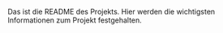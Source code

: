 Das ist die README des Projekts. Hier werden die wichtigsten Informationen zum Projekt festgehalten.
